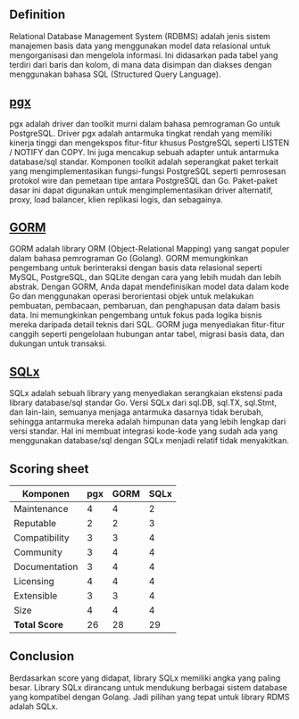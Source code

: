 ## Definition

Relational Database Management System (RDBMS) adalah jenis sistem manajemen basis data yang menggunakan model data relasional untuk mengorganisasi dan mengelola informasi. Ini didasarkan pada tabel yang terdiri dari baris dan kolom, di mana data disimpan dan diakses dengan menggunakan bahasa SQL (Structured Query Language).

## [pgx](https://github.com/jackc/pgx)

pgx adalah driver dan toolkit murni dalam bahasa pemrograman Go untuk PostgreSQL. Driver pgx adalah antarmuka tingkat rendah 
yang memiliki kinerja tinggi dan mengekspos fitur-fitur khusus PostgreSQL seperti LISTEN / NOTIFY dan COPY. Ini juga mencakup 
sebuah adapter untuk antarmuka database/sql standar. Komponen toolkit adalah seperangkat paket terkait yang mengimplementasikan 
fungsi-fungsi PostgreSQL seperti pemrosesan protokol wire dan pemetaan tipe antara PostgreSQL dan Go. Paket-paket dasar ini 
dapat digunakan untuk mengimplementasikan driver alternatif, proxy, load balancer, klien replikasi logis, dan sebagainya.

## [GORM](https://github.com/go-gorm/gorm)

GORM adalah library ORM (Object-Relational Mapping) yang sangat populer dalam bahasa pemrograman Go (Golang). GORM memungkinkan 
pengembang untuk berinteraksi dengan basis data relasional seperti MySQL, PostgreSQL, dan SQLite dengan cara yang lebih mudah 
dan lebih abstrak. Dengan GORM, Anda dapat mendefinisikan model data dalam kode Go dan menggunakan operasi berorientasi objek 
untuk melakukan pembuatan, pembacaan, pembaruan, dan penghapusan data dalam basis data. Ini memungkinkan pengembang untuk 
fokus pada logika bisnis mereka daripada detail teknis dari SQL. GORM juga menyediakan fitur-fitur canggih seperti pengelolaan 
hubungan antar tabel, migrasi basis data, dan dukungan untuk transaksi.

## [SQLx](https://github.com/jmoiron/sqlx)

SQLx adalah sebuah library yang menyediakan serangkaian ekstensi pada library database/sql standar Go. Versi SQLx dari sql.DB, 
sql.TX, sql.Stmt, dan lain-lain, semuanya menjaga antarmuka dasarnya tidak berubah, sehingga antarmuka mereka adalah himpunan 
data yang lebih lengkap dari versi standar. Hal ini membuat integrasi kode-kode yang sudah ada yang menggunakan database/sql 
dengan SQLx menjadi relatif tidak menyakitkan.

## Scoring sheet

| Komponen        | pgx | GORM | SQLx |
|-----------------|----------|--------|-------|
| Maintenance     |    4     |   4    |   2   |
| Reputable       |     2    |    2   |  3    |
| Compatibility   |     3    |   3    |  4    |
| Community       |     3    |   4    |   4   |
| Documentation   |     3    |    4   |  4    |
| Licensing       |      4   |    4   |  4    |
| Extensible      |      3   |    3   |   4   |
| Size            |     4    |    4   |  4    |
| **Total Score** |     26     |   28     |   29    |

## Conclusion

Berdasarkan score yang didapat, library SQLx memiliki angka yang paling besar. Library SQLx dirancang untuk mendukung berbagai sistem database yang kompatibel dengan Golang. Jadi pilihan yang tepat untuk library RDMS adalah SQLx.